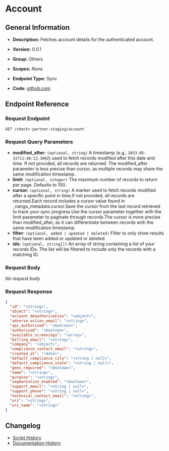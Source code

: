 <!-- BEGIN GENERATED CONTENT -->
# Account

## General Information

- **Description:** Fetches account details for the authenticated account.

- **Version:** 0.0.1
- **Group:** Others
- **Scopes:** _None_
- **Endpoint Type:** Sync
- **Code:** [github.com](https://github.com/NangoHQ/integration-templates/tree/main/integrations/checkr-partner-staging/syncs/account.ts)


## Endpoint Reference

### Request Endpoint

`GET /checkr-partner-staging/account`

### Request Query Parameters

- **modified_after:** `(optional, string)` A timestamp (e.g., `2023-05-31T11:46:13.390Z`) used to fetch records modified after this date and time. If not provided, all records are returned. The modified_after parameter is less precise than cursor, as multiple records may share the same modification timestamp.
- **limit:** `(optional, integer)` The maximum number of records to return per page. Defaults to 100.
- **cursor:** `(optional, string)` A marker used to fetch records modified after a specific point in time.If not provided, all records are returned.Each record includes a cursor value found in _nango_metadata.cursor.Save the cursor from the last record retrieved to track your sync progress.Use the cursor parameter together with the limit parameter to paginate through records.The cursor is more precise than modified_after, as it can differentiate between records with the same modification timestamp.
- **filter:** `(optional, added | updated | deleted)` Filter to only show results that have been added or updated or deleted.
- **ids:** `(optional, string[])` An array of string containing a list of your records IDs. The list will be filtered to include only the records with a matching ID.

### Request Body

_No request body_

### Request Response

```json
{
  "id": "<string>",
  "object": "<string>",
  "account_deauthorization": "<object>",
  "adverse_action_email": "<string>",
  "api_authorized": "<boolean>",
  "authorized": "<boolean>",
  "available_screenings": "<array>",
  "billing_email": "<string>",
  "company": "<object>",
  "compliance_contact_email": "<string>",
  "created_at": "<date>",
  "default_compliance_city": "<string | null>",
  "default_compliance_state": "<string | null>",
  "geos_required": "<boolean>",
  "name": "<string>",
  "purpose": "<string>",
  "segmentation_enabled": "<boolean>",
  "support_email": "<string | null>",
  "support_phone": "<string | null>",
  "technical_contact_email": "<string>",
  "uri": "<string>",
  "uri_name": "<string>"
}
```

## Changelog

- [Script History](https://github.com/NangoHQ/integration-templates/commits/main/integrations/checkr-partner-staging/syncs/account.ts)
- [Documentation History](https://github.com/NangoHQ/integration-templates/commits/main/integrations/checkr-partner-staging/syncs/account.md)

<!-- END  GENERATED CONTENT -->

